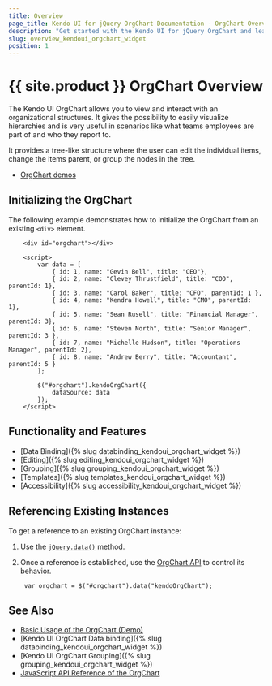 ```yaml
---
title: Overview
page_title: Kendo UI for jQuery OrgChart Documentation - OrgChart Overview
description: "Get started with the Kendo UI for jQuery OrgChart and learn about its features and how to initialize the widget."
slug: overview_kendoui_orgchart_widget
position: 1
---
```


# {{ site.product }} OrgChart Overview

The Kendo UI OrgChart allows you to view and interact with an organizational structures. It gives the possibility to easily visualize hierarchies and is very useful in scenarios like what teams employees are part of and who they report to. 

It provides a tree-like structure where the user can edit the individual items, change the items parent, or group the nodes in the tree.

* [OrgChart demos](https://demos.telerik.com/kendo-ui/orgchart/index) 

## Initializing the OrgChart

The following example demonstrates how to initialize the OrgChart from an existing `<div>` element. 

```dojo    
    <div id="orgchart"></div>

    <script>
        var data = [
            { id: 1, name: "Gevin Bell", title: "CEO"},
            { id: 2, name: "Clevey Thrustfield", title: "COO", parentId: 1},
            { id: 3, name: "Carol Baker", title: "CFO", parentId: 1 },
            { id: 4, name: "Kendra Howell", title: "CMO", parentId: 1},
            { id: 5, name: "Sean Rusell", title: "Financial Manager", parentId: 3},
            { id: 6, name: "Steven North", title: "Senior Manager", parentId: 3 },
            { id: 7, name: "Michelle Hudson", title: "Operations Manager", parentId: 2},
            { id: 8, name: "Andrew Berry", title: "Accountant", parentId: 5 }            
        ];
       
        $("#orgchart").kendoOrgChart({
            dataSource: data
        });
    </script>
```

## Functionality and Features

* [Data Binding]({% slug databinding_kendoui_orgchart_widget %})
* [Editing]({% slug editing_kendoui_orgchart_widget %})
* [Grouping]({% slug grouping_kendoui_orgchart_widget %})
* [Templates]({% slug templates_kendoui_orgchart_widget %})
* [Accessibility]({% slug accessibility_kendoui_orgchart_widget %})

## Referencing Existing Instances

To get a reference to an existing OrgChart instance:

1. Use the [`jQuery.data()`](https://api.jquery.com/jQuery.data/) method.
1. Once a reference is established, use the [OrgChart API](/api/javascript/ui/orgchart) to control its behavior.

        var orgchart = $("#orgchart").data("kendoOrgChart");

## See Also

* [Basic Usage of the OrgChart (Demo)](https://demos.telerik.com/kendo-ui/orgchart/index)
* [Kendo UI OrgChart Data binding]({% slug databinding_kendoui_orgchart_widget %})
* [Kendo UI OrgChart Grouping]({% slug grouping_kendoui_orgchart_widget %})
* [JavaScript API Reference of the OrgChart](/api/javascript/ui/orgchart)
